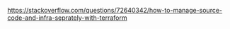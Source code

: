 https://stackoverflow.com/questions/72640342/how-to-manage-source-code-and-infra-seprately-with-terraform 
